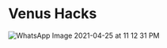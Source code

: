# Venus Hacks

![WhatsApp Image 2021-04-25 at 11 12 31 PM](https://user-images.githubusercontent.com/47170879/116003484-cb4bc380-a61b-11eb-8789-81dac58383a1.jpeg)
